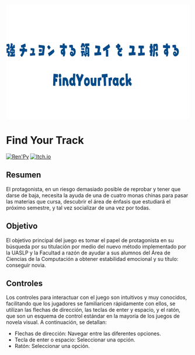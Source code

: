 <p align="center">
  <img width="800" height="312" src="https://raw.githubusercontent.com/alejandro071702/GameJam2024/refs/heads/main/FindYourTrack/game/images/Title%20Card.png">
</p>

# Find Your Track

[![Ren'Py](https://img.shields.io/badge/Ren'Py-FF7F7F?logo=Renpy&logoColor=fff)](#)
[![Itch.io](https://img.shields.io/badge/itch.io-%23FF0B34.svg?logo=Itch.io&logoColor=white)](https://franhern.itch.io/find-your-track)

## Resumen

El protagonista, en un riesgo demasiado posible de reprobar y tener que darse de baja, necesita la ayuda de una de cuatro monas chinas para pasar las materias que cursa, descubrir el área de énfasis que estudiará el próximo semestre, y tal vez socializar de una vez por todas.

## Objetivo

El objetivo principal del juego es tomar el papel de protagonista en su búsqueda por su titulación por medio del nuevo método implementado por la UASLP y la Facultad a razón de ayudar a sus alumnos del Área de Ciencias de la Computación a obtener estabilidad emocional y su título: conseguir novia. 	

## Controles

Los controles para interactuar con el juego son intuitivos y muy conocidos, facilitando que los jugadores se familiaricen rápidamente con ellos, se utilizan las flechas de dirección, las teclas de enter y espacio, y el ratón, que son un esquema de control estándar en la mayoría de los juegos de novela visual. A continuación, se detallan:
- Flechas de dirección: Navegar entre las diferentes opciones.
- Tecla de enter o espacio: Seleccionar una opción.
- Ratón: Seleccionar una opción.

